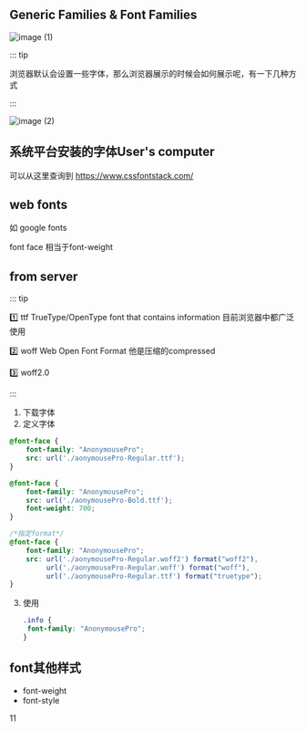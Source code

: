 ## 	Generic Families & Font Families

![image (1)](https://gitee.com/q10viking/PictureRepos/raw/master/images//202112142315541.jpg)

::: tip

浏览器默认会设置一些字体，那么浏览器展示的时候会如何展示呢，有一下几种方式

:::

![image (2)](https://gitee.com/q10viking/PictureRepos/raw/master/images//202112142322970.jpg)



## 系统平台安装的字体User's computer

可以从这里查询到 https://www.cssfontstack.com/

## web fonts

如 google fonts

font face 相当于font-weight



## from server

::: tip

:one: ttf TrueType/OpenType font that contains information 目前浏览器中都广泛使用

:two: woff Web Open Font Format 他是压缩的compressed

:three: woff2.0

:::

1. 下载字体
2. 定义字体

```css
@font-face {
    font-family: "AnonymousePro";
	src: url('./aonymousePro-Regular.ttf');
}

@font-face {
    font-family: "AnonymousePro";
	src: url('./aonymousePro-Bold.ttf');
    font-weight: 700;
}

/*指定format*/
@font-face {
    font-family: "AnonymousePro";
	src: url('./aonymousePro-Regular.woff2') format("woff2"),
         url('./aonymousePro-Regular.woff') format("woff"),
         url('./aonymousePro-Regular.ttf') format("truetype");
}
```

3. 使用

   ```css
   .info {
   	font-family: "AnonymousePro";
   }
   ```

   

## font其他样式

- font-weight
- font-style



11